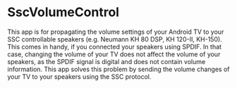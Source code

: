 # SscVolumeControl

This app is for propagating the volume settings of your Android TV to your SSC controllable speakers 
(e.g. Neumann KH 80 DSP, KH 120-II, KH-150).
This comes in handy, if you connected your speakers using SPDIF.
In that case, changing the volume of your TV does not affect the volume of your speakers, 
as the SPDIF signal is digital and does not contain volume information.
This app solves this problem by sending the volume changes of your TV to your speakers using the SSC protocol.

